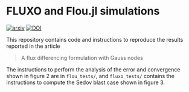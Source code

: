 # FLUXO and Flou.jl simulations

[![arxiv](https://img.shields.io/badge/arXiv-2211.05066-red?style=flat-square&logo=arxiv)](https://arxiv.org/abs/2211.05066)
[![DOI](https://img.shields.io/badge/DOI-10.1016%2Fj.jcp.2023.112298-blue?style=flat-square&logo=doi)](https://doi.org/10.1016/j.jcp.2023.112298)

This repository contains code and instructions to reproduce the results reported in the article

> A flux differencing formulation with Gauss nodes

The instructions to perform the analysis of the error and convergence shown in figure 2 are in
`flou_tests/`, and `fluxo_tests/` contains the instructions to compute the Sedov blast case shown
in figure 3.
